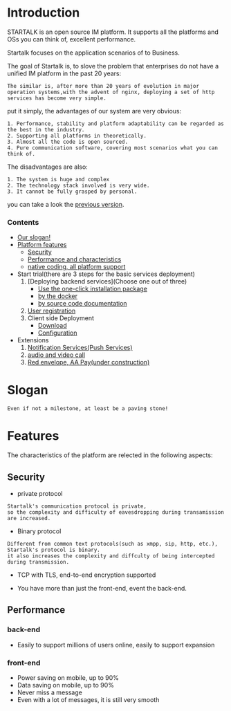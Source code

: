 # Introduction
STARTALK is an open source IM platform. It supports all the platforms and  OSs you can think of, excellent performance.

Startalk focuses on the application scenarios of to Business.

The goal of Startalk is, to slove the problem that enterprises do not have a unified IM platform in the past 20 years:

```
The similar is, after more than 20 years of evolution in major operation systems,with the advent of nginx, deploying a set of http services has become very simple.
```


put it simply, the advantages of our system are very obvious:

```
1. Performance, stability and platform adaptability can be regarded as the best in the industry.
2. Supporting all platforms in theoretically.
3. Almost all the code is open sourced.
4. Pure communication software, covering most scenarios what you can think of.
```

The disadvantages are also:

```
1. The system is huge and complex
2. The technology stack involved is very wide. 
3. It cannot be fully grasped by personal.
```

you can take a look the [previous version](https://github.com/startalkIM/startalk_backup).


### Contents

* [Our slogan!](#Slogan)
* [Platform features](#Features)
    * [Security](#Security)
    * [Performance and characteristics](#Performance)
    * [native coding, all platform support](#Supprting)
* Start trial(there are 3 steps for the basic services deployment)
    1. [Deploying backend services](Choose one out of three)
        * [Use the one-click installation package]()
        * [by the docker](docker-file-en.md)
        * [by source code documentation](source-build-en.md)
    1. [User registration](create-user-en.md)
    1. Client side Deployment
        * [Download](config-client-en.md)
        * [Configuration](config-client-en.md)
* Extensions
    1. [Notification Services(Push Services)](https://github.com/startalkIM/push_service)
    1. [audio and video call](https://github.com/startalkIM/call_room_server)
    1. [Red envelope, AA Pay(under construction)]()


# Slogan

```
Even if not a milestone, at least be a paving stone!
```


# Features

The characteristics of the platform are relected in the following aspects:

## Security

* private protocol

```
Startalk's communication protocol is private,
so the complexity and difficulty of eavesdropping during transamission
are increased.
```

* Binary protocol

```
Different from common text protocols(such as xmpp, sip, http, etc.), Startalk's protocol is binary.
it also increases the complexity and diffculty of being intercepted during transmission.
```

* TCP with TLS, end-to-end encryption supported

* You have more than just the front-end, event the back-end.

## Performance

### back-end
* Easily to support millions of users online, easily to support expansion

### front-end

* Power saving on mobile, up to 90%
* Data saving on mobile, up to 90%
* Never miss a message
* Even with a lot of messages, it is still very smooth